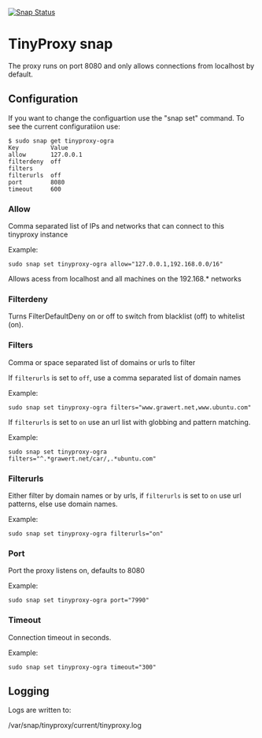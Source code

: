 [![Snap Status](https://build.snapcraft.io/badge/ogra1/tinyproxy-snap.svg)](https://build.snapcraft.io/user/ogra1/tinyproxy-snap)

# TinyProxy snap

The proxy runs on port 8080 and only allows connections from localhost by default.

## Configuration

If you want to change the configuartion use the "snap set" command.
To see the current configuratiion use:

```
$ sudo snap get tinyproxy-ogra
Key         Value
allow       127.0.0.1
filterdeny  off
filters
filterurls  off
port        8080
timeout     600
```

### Allow

Comma separated list of IPs and networks that can connect to this tinyproxy instance

Example:

```sudo snap set tinyproxy-ogra allow="127.0.0.1,192.168.0.0/16"```

Allows acess from localhost and all machines on the 192.168.* networks

### Filterdeny

Turns FilterDefaultDeny on or off to switch from blacklist (off) to whitelist (on).

### Filters

Comma or space separated list of domains or urls to filter

If ```filterurls``` is set to ```off```, use a comma separated list of domain names

Example:

```sudo snap set tinyproxy-ogra filters="www.grawert.net,www.ubuntu.com"```

If ```filterurls``` is set to ```on``` use an url list with globbing and pattern matching.

Example:

```sudo snap set tinyproxy-ogra filters="^.*grawert.net/car/,.*ubuntu.com"```

### Filterurls

Either filter by domain names or by urls, if ```filterurls``` is set to ```on``` use url
patterns, else use domain names.

Example:

```sudo snap set tinyproxy-ogra filterurls="on"```

### Port

Port the proxy listens on, defaults to 8080

Example:

```sudo snap set tinyproxy-ogra port="7990"```

### Timeout

Connection timeout in seconds.

Example:

```sudo snap set tinyproxy-ogra timeout="300"```

## Logging

Logs are written to:

/var/snap/tinyproxy/current/tinyproxy.log
